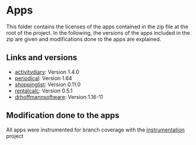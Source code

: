 # Apps
This folder contains the licenses of the apps contained in the zip file at the root of the project.
In the following, the versions of the apps included in the zip are given and modifications done to the apps are explained.

## Links and versions
* [activitydiary](https://github.com/ramack/ActivityDiary): Version 1.4.0
* [periodical](https://github.com/arnowelzel/periodical): Version 1.64
* [shoppinglist](https://github.com/woefe/ShoppingList): Version 0.11.0
* [rentalcalc](https://github.com/brarcher/rental-calc): Version 0.5.1
* [drhoffmannsoftware](https://f-droid.org/de/packages/de.drhoffmannsoftware/): Version 1.16-11

## Modification done to the apps
All apps were instrumented for branch coverage with the [instrumentation](https://gitlab.infosun.fim.uni-passau.de/auermich/instrumentation) project
